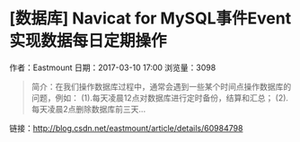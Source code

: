 # [数据库] Navicat for MySQL事件Event实现数据每日定期操作
作者：Eastmount
日期：2017-03-10 17:00
浏览量：3098
> 简介：在我们操作数据库过程中，通常会遇到一些某个时间点操作数据库的问题，例如：
        (1).每天凌晨12点对数据库进行定时备份，结算和汇总；
        (2).每天凌晨2点删除数据库前三天...

 链接：http://blog.csdn.net/eastmount/article/details/60984798
